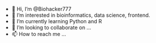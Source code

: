 - 👋 Hi, I’m @Biohacker777
- 👀 I’m interested in bioinformatics, data science, frontend. 
- 🌱 I’m currently learning Python and R
- 💞️ I’m looking to collaborate on ...
- 📫 How to reach me ...

<!---
Biohacker777/Biohacker777 is a ✨ special ✨ repository because its `README.md` (this file) appears on your GitHub profile.
You can click the Preview link to take a look at your changes.
--->
